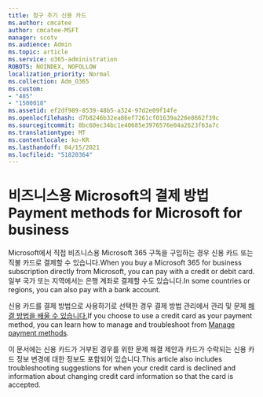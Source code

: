 ```yaml
---
title: 청구 주기 신용 카드
ms.author: cmcatee
author: cmcatee-MSFT
manager: scotv
ms.audience: Admin
ms.topic: article
ms.service: o365-administration
ROBOTS: NOINDEX, NOFOLLOW
localization_priority: Normal
ms.collection: Adm_O365
ms.custom:
- "485"
- "1500018"
ms.assetid: ef2df989-8539-48b5-a324-97d2e09f14fe
ms.openlocfilehash: d7b8246b32ea86ef7261cf01639a226e8662f39c
ms.sourcegitcommit: 8bc60ec34bc1e40685e3976576e04a2623f63a7c
ms.translationtype: MT
ms.contentlocale: ko-KR
ms.lasthandoff: 04/15/2021
ms.locfileid: "51820364"
---
```

# <a name="payment-methods-for-microsoft-for-business"></a><span data-ttu-id="1823e-102">비즈니스용 Microsoft의 결제 방법</span><span class="sxs-lookup"><span data-stu-id="1823e-102">Payment methods for Microsoft for business</span></span>

<span data-ttu-id="1823e-103">Microsoft에서 직접 비즈니스용 Microsoft 365 구독을 구입하는 경우 신용 카드 또는 직불 카드로 결제할 수 있습니다.</span><span class="sxs-lookup"><span data-stu-id="1823e-103">When you buy a Microsoft 365 for business subscription directly from Microsoft, you can pay with a credit or debit card.</span></span> <span data-ttu-id="1823e-104">일부 국가 또는 지역에서는 은행 계좌로 결제할 수도 있습니다.</span><span class="sxs-lookup"><span data-stu-id="1823e-104">In some countries or regions, you can also pay with a bank account.</span></span>
  
<span data-ttu-id="1823e-105">신용 카드를 결제 방법으로 사용하기로 선택한 경우 결제 방법 관리에서 관리 및 문제 [해결 방법을 배울 수 있습니다.](https://docs.microsoft.com/microsoft-365/commerce/billing-and-payments/manage-payment-methods)</span><span class="sxs-lookup"><span data-stu-id="1823e-105">If you choose to use a credit card as your payment method, you can learn how to manage and troubleshoot from [Manage payment methods](https://docs.microsoft.com/microsoft-365/commerce/billing-and-payments/manage-payment-methods).</span></span>
  
<span data-ttu-id="1823e-106">이 문서에는 신용 카드가 거부된 경우를 위한 문제 해결 제안과 카드가 수락되는 신용 카드 정보 변경에 대한 정보도 포함되어 있습니다.</span><span class="sxs-lookup"><span data-stu-id="1823e-106">This article also includes troubleshooting suggestions for when your credit card is declined and information about changing credit card information so that the card is accepted.</span></span>